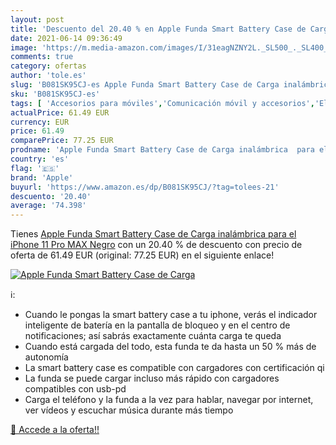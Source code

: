 ```yaml
---
layout: post
title: 'Descuento del 20.40 % en Apple Funda Smart Battery Case de Carga '
date: 2021-06-14 09:36:49
image: 'https://m.media-amazon.com/images/I/31eagNZNY2L._SL500_._SL400_.jpg'
comments: true
category: ofertas
author: 'tole.es'
slug: 'B081SK95CJ-es Apple Funda Smart Battery Case de Carga inalámbrica para...'
sku: 'B081SK95CJ-es'
tags: [ 'Accesorios para móviles','Comunicación móvil y accesorios','Electrónica','Fundas cartucheras para móviles','Fundas y carcasas para teléfonos móviles','apple','iphone', ]
actualPrice: 61.49 EUR
currency: EUR
price: 61.49
comparePrice: 77.25 EUR
prodname: 'Apple Funda Smart Battery Case de Carga inalámbrica  para el iPhone 11 Pro MAX   Negro'
country: 'es'
flag: '🇪🇸'
brand: 'Apple'
buyurl: 'https://www.amazon.es/dp/B081SK95CJ/?tag=tolees-21'
descuento: '20.40'
average: '74.398'
---
```


Tienes [Apple Funda Smart Battery Case de Carga inalámbrica  para el iPhone 11 Pro MAX   Negro](https://www.amazon.es/dp/B081SK95CJ/?tag=tolees-21) con un 20.40 % de descuento con precio de oferta de 61.49 EUR (original: 77.25 EUR) en el siguiente enlace!

[![Apple Funda Smart Battery Case de Carga ](https://m.media-amazon.com/images/I/31eagNZNY2L._SL500_._SL400_.jpg)](https://www.amazon.es/dp/B081SK95CJ/?tag=tolees-21)

ℹ️:

- Cuando le pongas la smart battery case a tu iphone, verás el indicador inteligente de batería en la pantalla de bloqueo y en el centro de notificaciones; así sabrás exactamente cuánta carga te queda
- Cuando está cargada del todo, esta funda te da hasta un 50 % más de autonomía
- La smart battery case es compatible con cargadores con certificación qi
- La funda se puede cargar incluso más rápido con cargadores compatibles con usb-pd
- Carga el teléfono y la funda a la vez para hablar, navegar por internet, ver vídeos y escuchar música durante más tiempo

[🛒 Accede a la oferta!!](https://www.amazon.es/dp/B081SK95CJ/?tag=tolees-21)
